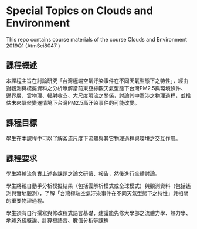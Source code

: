# Special Topics on Clouds and Environment

This repo contains course materials of the course Clouds and Environment 2019Q1 (AtmSci8047 )

## 課程概述
本課程主旨在討論研究「台灣極端空氣汙染事件在不同天氣型態下之特性」，經由對觀測與模擬資料之分析瞭解當前東亞綜觀天氣型態下台灣PM2.5與環境條件、邊界層、雲物理、輻射收支、大尺度環流之關係，討論其中牽涉之物理過程，並推估未來氣候變遷情境下台灣PM2.5高汙染事件的可能改變。 

## 課程目標
學生在本課程中可以了解紊流尺度下流體與其它物理過程與環境之交互作用。 

## 課程要求
學生將輪流負責上述各課題之論文研讀、報告，然後進行全體討論。 

學生將親自動手分析模擬結果（包括雲解析模式或全球模式）與觀測資料（包括遙測與實地觀測），了解「台灣極端空氣汙染事件在不同天氣型態下之特性」與相關的重要物理過程。 

學生須有自行撰寫與修改程式語言基礎，建議能先修大學部之流體力學、熱力學、地球系統概論、計算機語言、數值分析等課程 
